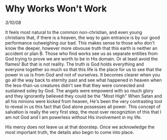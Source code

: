 # Why Works Won't Work

_3/10/08_

It feels most natural to the common non-christian, and even young christians that, if there is a heaven, the way to gain entrance is by our good performance outweighing our bad.
This makes sense to those who don't know the deeper, however more obvouse truth that this earth is neither an accident or plan B.
Those who find works see us as separate entities from God trying to prove we are worth to be in His domain. Or at least avoid the flames!
But that is not reality. The truth is God holds everything and everyone together so much so that this life is the place for us to see that the power in us is from God and not of ourselves. 
It becomes clearer when you go all the way back to eternity past and see what happened in heaven when the less-than-us creatures didn't see that they were connected and sustained soley by God.
The angels were empowerd with so much glory and they ignorantly believed they could be the "Most High"
When Satan and all his minions were kicked from heaven, He's been the very contrasting tool to reveal in us this fact that God alone possesses all power. 
This concept of salvation is really the very first step, the most over recogniztion of this that I am not God and I am powerless without His involvement in my life. 

His mercy does not leave us at that doorstep. Once we acknowledge the most important truth, the details also begin to come into place.
